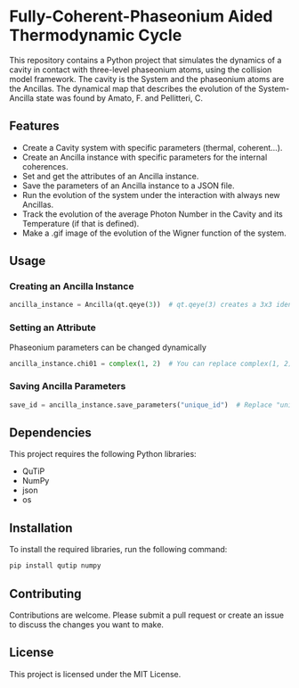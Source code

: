 # Fully-Coherent-Phaseonium Aided Thermodynamic Cycle

This repository contains a Python project that simulates the dynamics of a cavity in contact with three-level phaseonium atoms, using the collision model framework. The cavity is the System and the phaseonium atoms are the Ancillas.
The dynamical map that describes the evolution of the System-Ancilla state was found by Amato, F. and Pellitteri, C. 

## Features

- Create a Cavity system with specific parameters (thermal, coherent...).
- Create an Ancilla instance with specific parameters for the internal coherences.
- Set and get the attributes of an Ancilla instance.
- Save the parameters of an Ancilla instance to a JSON file.
- Run the evolution of the system under the interaction with always new Ancillas.
- Track the evolution of the average Photon Number in the Cavity and its Temperature (if that is defined).
- Make a .gif image of the evolution of the Wigner function of the system.

## Usage

### Creating an Ancilla Instance

```python
ancilla_instance = Ancilla(qt.qeye(3))  # qt.qeye(3) creates a 3x3 identity matrix
```

### Setting an Attribute
Phaseonium parameters can be changed dynamically
```python
ancilla_instance.chi01 = complex(1, 2)  # You can replace complex(1, 2) with the desired complex number
```

### Saving Ancilla Parameters

```python
save_id = ancilla_instance.save_parameters("unique_id")  # Replace "unique_id" with a unique identifier
```

## Dependencies

This project requires the following Python libraries:

- QuTiP
- NumPy
- json
- os

## Installation

To install the required libraries, run the following command:

```bash
pip install qutip numpy
```

## Contributing

Contributions are welcome. Please submit a pull request or create an issue to discuss the changes you want to make.

## License

This project is licensed under the MIT License.